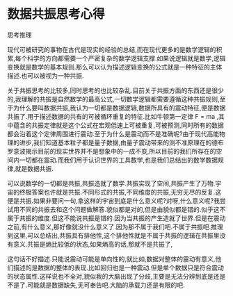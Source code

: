 # 数据共振思考心得

思考推理

现代可被研究的事物在古代是现实的经验的总结,而在现代更多的是数学逻辑的积累,每个科学的方向都需要一个严密复杂的数学逻辑支撑.如果说逻辑就是数学,逻辑变换就是数学的基本规则.那么可以认为描述逻辑变换的公式就是一种特征的主体描述.也可以被视为一种共振.

关于共振思考的比较多,同时思考的也比较杂乱.目前关于共振方面的东西还是很少的,我理解的共振是自然数学的最高公式,一切数学逻辑都需要遵循这种共振规则,至于为什么要叫数据共振,我认为一切都是数据逻辑,数据所具有的震动特征,便是数据共振了.用于描述数据的共有的可被循环重复的特征.比如牛顿第一定律 F = ma ,其中蕴含的共振定律就是这个公式在宏观低速上可被重复,可被预测,同时所有的数据都会沿着这个定律周围进行震动.至于为什么是震动而不是准确呢?由于现代高能物理的进步,我们知道基本粒子都是量子数据,由量子震动带来的测不准原理在的德布罗意波揭示目前的现实世界并不是想象中的一成不变,所以目前的我们所存在的空间内一切都在震动.而我们用于认识世界的工具数学,也是我们总结出的数学数据规律,就是数据共振.

​	可以说数学的一切都是共振,共振造就了数学.共振实现了空间,共振产生了万物.宇宙的终极答案也许就是共振.不同形式的共振,不同维度的共振,无穷无尽的反复.这便是共振.如果非要问一句,拿这样的宇宙到底是什么意义呢?对呀,什么意义呢?我尝试用不同的共振去和这个问题做解答.貌似都是对的,但是由貌似都是错的.似乎这不属于共振的维度.但这不能说共振是错的.因为当共振的产生造就了世界.但是在震动之前,有什么意义,那好像就没什么意义了.因为那不属于我们吧.不属于共振吧.推理到这里,可以总结出,共振具有排他性,这个排他性就是不属于共振的逻辑在共振里没有意义.共振是熵比较低的状态,如果熵高的话,那就不是共振了,

​	这句话不好描述.只能说震动可能是单向性的,就比如,数据对整体的震动有意义,他们描述的是数据的整体的表现.比如回归也是一种震动.但是单个数据只是符合震动的状态属性.这样说也不全对,貌似我的大脑出现了分歧,主要是无法分辨到底是还是不是了.可能就是数据缺失,无可奉告吧.大脑的承载力还是有限的吧.


